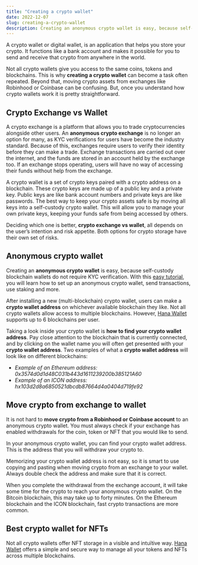 ```yaml
---
title: "Creating a crypto wallet"
date: 2022-12-07
slug: creating-a-crypto-wallet
description: Creating an anonymous crypto wallet is easy, because self-custody blockchain wallets do not require KYC verification.
---
```


A crypto wallet or digital wallet, is an application that helps you store your crypto. It functions like a bank account and makes it possible for you to send and receive that crypto from anywhere in the world.

Not all crypto wallets give you access to the same coins, tokens and blockchains. This is why **creating a crypto wallet** can become a task often repeated. Beyond that, moving crypto assets from exchanges like Robinhood or Coinbase can be confusing. But, once you understand how crypto wallets work it is pretty straightforward.

## Crypto Exchange vs Wallet

A crypto exchange is a platform that allows you to trade cryptocurrencies alongside other users. An **anonymous crypto exchange** is no longer an option for many, as KYC verifications for users have become the industry standard. Because of this, exchanges require users to verify their identity before they can make a trade. Exchange transactions are carried out over the internet, and the funds are stored in an account held by the exchange too. If an exchange stops operating, users will have no way of accessing their funds without help from the exchange.

A crypto wallet is a set of crypto keys paired with a crypto address on a blockchain. These crypto keys are made up of a public key and a private key. Public keys are like bank account numbers and private keys are like passwords. The best way to keep your crypto assets safe is by moving all keys into a self-custody crypto wallet. This will allow you to manage your own private keys, keeping your funds safe from being accessed by others.

Deciding which one is better, **crypto exchange vs wallet**, all depends on the user’s intention and risk appetite. Both options for crypto storage have their own set of risks.

## Anonymous crypto wallet

Creating an **anonymous crypto wallet** is easy, because self-custody blockchain wallets do not require KYC verification. With this [easy tutorial](https://icon.community/blog/2022/icon-wallet/), you will learn how to set up an anonymous crypto wallet, send transactions, use staking and more.

After installing a new (multi-blockchain) crypto wallet, users can make a **crypto wallet address** on whichever available blockchain they like. Not all crypto wallets allow access to multiple blockchains. However, [Hana Wallet](https://hanawallet.io/) supports up to 6 blockchains per user.

Taking a look inside your crypto wallet is **how to find your crypto wallet address**. Pay close attention to the blockchain that is currently connected, and by clicking on the wallet name you will often get presented with your **crypto wallet address**. Two examples of what a **crypto wallet address** will look like on different blockchains:

* *Example of an Ethereum address: 0x3574d0d1d48C031b443d1611239200b385121A60*
* *Example of an ICON address: hx103d2d8a6850521dbcdb87664d4a0404d719fe92*

## Move crypto from exchange to wallet
It is not hard to **move crypto from a Robinhood or Coinbase account** to an anonymous crypto wallet. You must always check if your exchange has enabled withdrawals for the coin, token or NFT that you would like to send. 

In your anonymous crypto wallet, you can find your crypto wallet address. This is the address that you will withdraw your crypto to.

Memorizing your crypto wallet address is not easy, so it is smart to use copying and pasting when moving crypto from an exchange to your wallet. Always double check the address and make sure that it is correct.

When you complete the withdrawal from the exchange account, it will take some time for the crypto to reach your anonymous crypto wallet. On the Bitcoin blockchain, this may take up to forty minutes. On the Ethereum blockchain and the ICON blockchain, fast crypto transactions are more common.

## Best crypto wallet for NFTs
Not all crypto wallets offer NFT storage in a visible and intuïtive way. [Hana Wallet]((https://hanawallet.io/)) offers a simple and secure way to manage all your tokens and NFTs across multiple blockchains.
